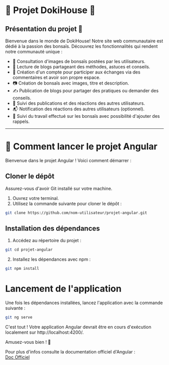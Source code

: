 # 🌳 Projet DokiHouse 🌱

## Présentation du projet 🌿

Bienvenue dans le monde de DokiHouse! Notre site web communautaire est dédié à la passion des bonsaïs. Découvrez les fonctionnalités qui rendent notre communauté unique :

- 🌸 Consultation d'images de bonsaïs postées par les utilisateurs.
- 📖 Lecture de blogs partageant des méthodes, astuces et conseils.
- 🚀 Création d'un compte pour participer aux échanges via des commentaires et avoir son propre espace.
- 📷 Création de bonsaïs avec images, titre et description.
- ✍️ Publication de blogs pour partager des pratiques ou demander des conseils.
- 👀 Suivi des publications et des réactions des autres utilisateurs.
- 📬 Notification des réactions des autres utilisateurs (optionnel).
- 📝 Suivi du travail effectué sur les bonsaïs avec possibilité d'ajouter des rappels.

-------------------

# 🚀 Comment lancer le projet Angular

Bienvenue dans le projet Angular ! Voici comment démarrer :

## Cloner le dépôt

Assurez-vous d'avoir Git installé sur votre machine.

1. Ouvrez votre terminal.
2. Utilisez la commande suivante pour cloner le dépôt :

```bash
git clone https://github.com/nom-utilisateur/projet-angular.git
```

## Installation des dépendances

1. Accédez au répertoire du projet :

```bash
git cd projet-angular
```

2. Installez les dépendances avec npm :

```bash
git npm install
```

# Lancement de l'application 

Une fois les dépendances installées, lancez l'application avec la commande suivante :

```bash
git ng serve
```

C'est tout ! Votre application Angular devrait être en cours d'exécution localement sur http://localhost:4200/.

Amusez-vous bien ! 🎉

Pour plus d'infos consulte la documentation officiel d'Angular :  
[Doc Officiel](https://angular.io/cli/serve)